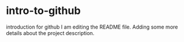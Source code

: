 # intro-to-github
introduction for github
I am editing the README file. Adding some more details about the project description.
